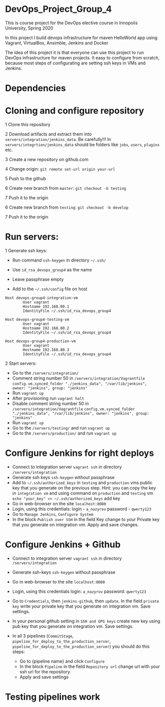 # DevOps_Project_Group_4

This is course project for the DevOps elective course in Innopolis University, Spring 2020

In this project I build devops infrastructure for maven HelloWorld app using Vagrant, VirtualBox, Ansimble, Jenkins and Docker

The idea of this project it is that everyone can use this project to run DevOps infrastructure for maven projects. It easy to configure from scratch, because most steps of configurating are setting ssh keys in VMs and Jenkins. 


# Dependencies


# Cloning and configure repository
1 Clone this repository

2 Download artifacts and extract them into `servers/integration/jenkins_data`. Be carefully!!! In `servers/integrtion/jenkins_data` should be folders like `jobs`, `users`, `plugins` etc.

3 Create a new repository on github.com

4 Change origin: `git remote set-url origin your-url`

5 Push to the github

6 Create new branch from `master`: `git checkout -b testing`

7 Push it to the origin

6 Create new branch from `testing`: `git checkout -b develop`

7 Push it to the origin



# Run servers:
1 Generate ssh keys:

- Run command ```ssh-keygen``` in directory ```~/.ssh/```

- Use   ```id_rsa_devops_group4``` as the name

- Leave passphrase empty
  
- Add to the `~/.ssh/config` file on host

```
Host devops-group4-integration-vm
        User vagrant
        Hostname 192.168.80.1  
        IdentityFile ~/.ssh/id_rsa_devops_group4

Host devops-group4-testing-vm
        User vagrant
        Hostname 192.168.80.2
        IdentityFile ~/.ssh/id_rsa_devops_group4

Host devops-group4-production-vm
        User vagrant
        Hostname 192.168.80.3
        IdentityFile ~/.ssh/id_rsa_devops_group4

```

2 Start servers:
- Go to the `/servers/integration/` 
- Comment string number 50 in `/servers/integration/Vagrantfile`
`config.vm.synced_folder "./jenkins_data", "/var/lib/jenkins", owner: "jenkins", group: "jenkins"`
- Run `vagrant up`
- After provisioning run `vagrant halt`
- Disable comment string number 50 in `/servers/integration/Vagrantfile`
  `config.vm.synced_folder "./jenkins_data", "/var/lib/jenkins", owner: "jenkins", group: "jenkins"`
- Run `vagrant up`
- Go to the `/servers/testing/` and run `vagrant up`
- Go to the `/servers/production/` and run `vagrant up`


# Configure Jenkins for right deploys 

- Connect to integration server `vagrant ssh` in directory `/servers/integration`
- Generate ssh keys ```ssh-keygen``` without passphrase
- Add to `~/.ssh/authorized_keys` in `testing` and `production` vms public key that you generate on the previous step. 
  Hint: you can copy the key in `integration vm` and using command on `production` and `testing` vm `echo "your_key" >> ~/.ssh/authorized_keys` add key
- Go in web-browser on the site `localhost:8080`
- Login, using this credentials: login - `a_nazyrov` password - `qwerty123`
- Go to `Manage Jenkins`, `Configure System`
- In the block `Publish over SSH` in the field Key change to your Private key that you generate on integration vm. Apply and save changes.





# Configure Jenkins + Github

- Connect to integration server `vagrant ssh` in directory `/servers/integration`
- Generate ssh-keys ```ssh-keygen``` without passphrase 
- Go in web-browser to the site `localhost:8080`
- Login, using this credentials login: `a_nazyrov` password: `qwerty123`
- Go to `Credentials`, then `jenkins-github`, then `update`. In the field `private key` write
your private key that you generate on integration vm. Save settings.
- In your personal github setting in `SSH and GPG keys` create new key using pub key 
that you generate on integration vm. Save settings.

- In all 3 pipelines (`CommitStage`, `pipeline_for_deploy_to_the_production_server`, `pipeline_for_deploy_to_the_production_server`) you should do this steps:
    
    - Go to {pipeline name} and click `Configure`
    - In the block `Pipeline` in the field `Repository url` change url with your ssh url for the repository. 
    - Apply and save settings
    
# Testing pipelines work

